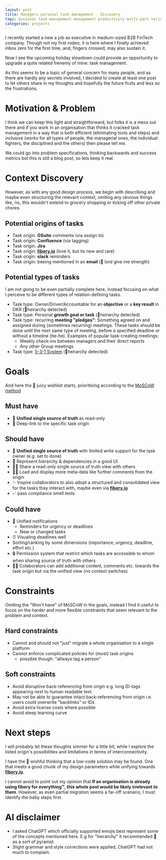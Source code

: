 ```yaml
---
layout: post
title: Managers personal task management - discovery
tags: business task-management management productivity multi-part series
categories: projects
---
```


I recently started a new a job as executive in medium-sized B2B FinTech company. Though not my first rodeo, it is here where I finally achieved inbox zero for the first time, and, fingers crossed, may also sustain it.

Now I see the upcoming holiday slowdown could provide an opportunity to upgrade a quite related frenemy of mine: task management.

As this seems to be a topic of general concern for many people, and as there are hardly any secrets involved, I decided to create at least one post to let others share in my thoughts and hopefully the future fruits and less so the frustrations.

# Motivation & Problem

I think we can keep this light and straightforward, but folks it is a mess out there and if you work in an organisation that thinks it cracked task management in a way that is both efficient (eliminating tools and steps) and inclusive (works for all types of people, the managerial ones, the individual fighters, the disciplined and the others) then please tell me.

We could go into problem specifications, thinking backwards and success metrics but this is still a blog post, so lets keep it real.

# Context Discovery

However, as with any good design process, we begin with describing and maybe even structuring the relevant context, omiting any obvious things like, no, this wouldn't extend to grocery shopping or ticking off other private chores.

## Potential origins of tasks

* Task origin: **GSuite** comments (via assign to)
* Task origin: **Confluence** (via tagging)
* Task origin: **Jira**
* Task origin: **[fibery.io](https://fibery.io)** (love it, but its new and rare)
* Task origin: **slack** reminders
* Task origin: beeing mentioned in an **email** (🤦 lord give me strength)

## Potential types of tasks

I am not going to be even partially complete here, instead focusing on what I perceive to be different types of relation-defining tasks. 

* Task type: Owner/Driver/Accountable for an **objective** or a **key result** in OKR (🔺heirarchy detected)
* Task type: Personal **growth goal or task** (🔺heirarchy detected)
* Task type: recurring **meeting "pledges"**: Something agreed on and assigned during (sometimes recurring) meetings. These tasks should be done until the next same type of meeting, before a specified deadline or without a timeline (he-he). Examples of popular task-creating meetings:
  * Weekly check-ins between managers and their direct reports
  * Any other Group meetings
* Task type: [5-3-1 System](https://www.timedoctor.com/blog/1-3-5-rule/) (🔺heirarchy detected)

# Goals

And here the 🍹 juicy wishlist starts, prioritising according to the [MoSCoW method](https://en.wikipedia.org/wiki/MoSCoW_method)

## Must have

* 👀 **Unified single source of truth** as read-only
* 🔗 Deep-link to the specific task origin

## Should have

* 📝 **Unified single source of truth** with limited write support for the task owner (e.g. set to done)
* 🔺 Represent hierarchy & dependencies in a good UI
* 🤝👀 Share a read-only single source of truth view with others
* 🤝💬 Load and display more meta-data like further comments from the origin
* ✨ Inspire collaborators to also adopt a structured and consolidated view for the tasks they interact with, maybe even via **[fibery.io](https://fibery.io)**
* ✅ pass compliance smell tests

## Could have

* 🔔 Unified notifications
  * Reminders for urgency or deadlines
  * New or changed tasks
* ⏰ Visualing deadlines well
* Sorting/ranking by some dimensions (importance, urgency, deadline, effort etc.)
* 🔒 Permission system that restrict which tasks are accessible to whom when sharing source of truth with others
* 🤝📝 Colaborators can add additional content, comments etc. towards the task origin but via the unified view (no context switches)


# Constraints

Omiting the "Won't have" of MoSCoW in the goals, instead I find it useful to focus on the harder and more flexible constraints that seem relevant to the problem and context.

## Hard constraints

* Cannot and should not "just" migrate a whole organisation to a single platform
* Cannot enforce complicated policies for (most) task origins
  * possible though: "allways tag a person"

## Soft constraints
* Avoid disruptive back-referencing from origin e.g. long ID-tags appearing next to human readable text.
* May not be able to guarantee intact back-referencing from origin i.e. users could overwrite "backlinks" or IDs
* Avoid extra license costs where possible
* Avoid steep learning curve

# Next steps

I will probably let these thoughts simmer for a little bit, while I explore the listed origin's possibilities and limitations in terms of interconnectivity.

I have the 🌠 wishful thinking that a low-code solution may be found. One that meets a good chunk of my design parameters while unifying towards **[fibery.io](https://fibery.io)**. 

I cannot avoid to point out my opinion that **If an organisation is already using fibery for everything™, this whole post would be likely irrelevant to them**. However, as even partial migration seems a far-off scenario, I must identify the baby steps first.

# AI disclaimer

* I asked ChatGPT which officially supported emojis best represent some of the concepts mentioned here. E.g for "hierarchy" it recommended 🔺 as a sort of pyramid.
* Slight grammar and style corrections were applied, ChatGPT had not much to complain.
